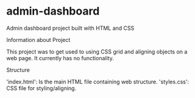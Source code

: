 # admin-dashboard

Admin dashboard project built with HTML and CSS


Information about Project

This project was to get used to using CSS grid and aligning objects on a web page.
It currently has no functionality.


Structure

'index.html': Is the main HTML file containing web structure. 'styles.css': CSS file for styling/aligning.